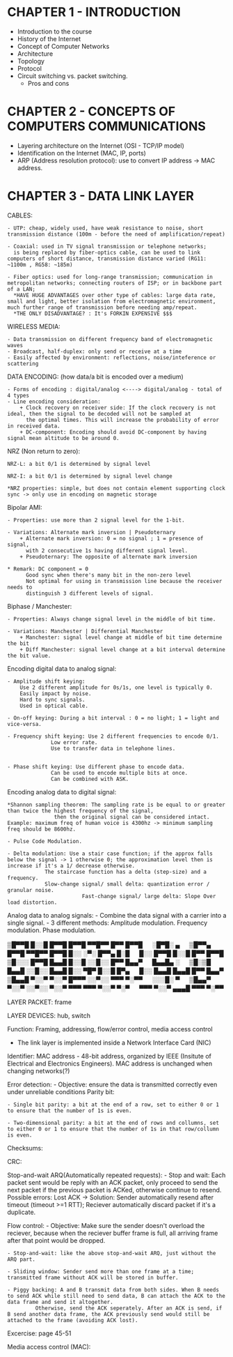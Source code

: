 

# CHAPTER 1 - INTRODUCTION

* Introduction to the course
* History of the Internet
* Concept of Computer Networks
* Architecture
* Topology
* Protocol
* Circuit switching vs. packet switching.
	* Pros and cons

# CHAPTER 2 - CONCEPTS OF COMPUTERS COMMUNICATIONS

+ Layering architecture on the Internet (OSI - TCP/IP model)
+ Identification on the Internet (MAC, IP, ports)
+ ARP (Address resolution protocol): use to convert IP address -> MAC address. 


# CHAPTER 3 - DATA LINK LAYER

CABLES: 

	- UTP: cheap, widely used, have weak resistance to noise, short transmission distance (100m - before the need of amplification/repeat)

	- Coaxial: used in TV signal transmission or telephone networks; 
	  is being replaced by fiber-optics cable, can be used to link computers of short distance, transmission distance varied (RG11: ~1100m , RG58: ~185m)

	- Fiber optics: used for long-range transmission; communication in metropolitan networks; connecting routers of ISP; or in backbone part of a LAN;
	  *HAVE HUGE ADVANTAGES over other type of cables: large data rate, small and light, better isolation from electromagnetic environment, much further range of transmission before needing amp/repeat.
	  *THE ONLY DISADVANTAGE? : It's FORKIN EXPENSIVE $$$

WIRELESS MEDIA:

	- Data transmission on different frequency band of electromagnetic waves
	- Broadcast, half-duplex: only send or receive at a time
	- Easily affected by environment: reflections, noise/inteference or scattering

DATA ENCODING: (how data/a bit is encoded over a medium)

	- Forms of encoding : digital/analog <----> digital/analog - total of 4 types
	- Line encoding consideration: 
	    + Clock recovery on receiver side: If the clock recovery is not ideal, then the signal to be decoded will not be sampled at
	      the optimal times. This will increase the probability of error in received data.
	    + DC-component: Encoding should avoid DC-component by having signal mean altitude to be around 0.

NRZ (Non return to zero):

	NRZ-L: a bit 0/1 is determined by signal level

	NRZ-I: a bit 0/1 is determined by signal level change

	*NRZ properties: simple, but does not contain element supporting clock sync -> only use in encoding on magnetic storage

Bipolar AMI:

	- Properties: use more than 2 signal level for the 1-bit.

	- Variations: Alternate mark inversion | Pseudoternary
		+ Alternate mark inversion: 0 = no signal ; 1 = presence of signal, 
		  with 2 consecutive 1s having different signal level.
		+ Pseudoternary: The opposite of alternate mark inversion

	* Remark: DC component = 0
		  Good sync when there's many bit in the non-zero level
		  Not optimal for using in transmission line because the receiver needs to 
		  distinguish 3 different levels of signal.

Biphase / Manchester:
	
	- Properties: Always change signal level in the middle of bit time.

	- Variations: Manchester | Differential Manchester
		+ Manchester: signal level change at middle of bit time determine the bit
		+ Diff Manchester: signal level change at a bit interval determine the bit value.
	 	      			
	
Encoding digital data to analog signal:

	- Amplitude shift keying: 
		Use 2 different amplitude for 0s/1s, one level is typically 0.
		Easily impact by noise.
		Hard to sync signals.
		Used in optical cable.

	- On-off keying: During a bit interval : 0 = no light; 1 = light and vice-versa.

	- Frequency shift keying: Use 2 different frequencies to encode 0/1. 
				  Low error rate.
				  Use to transfer data in telephone lines.
				

	- Phase shift keying: Use different phase to encode data.
			      Can be used to encode multiple bits at once.
			      Can be combined with ASK.

Encoding analog data to digital signal:
	
	*Shannon sampling theorem: The sampling rate is be equal to or greater than twice the highest frequency of the signal, 
				   then the original signal can be considered intact.
	Example: maximum freq of human voice is 4300hz -> minimum sampling freq should be 8600hz.

	- Pulse Code Modulation.

	- Delta modulation: Use a stair case function; if the approx falls below the signal -> 1 otherwise 0; the approximation level then is increase if it's a 1/ decrease otherwise.
			    The staircase function has a delta (step-size) and a frequency. 
			    Slow-change signal/ small delta: quantization error / granular noise. 
                            Fast-change signal/ large delta: Slope Over load distortion.

Analog data to analog signals:
	- Combine the data signal with a carrier into a single signal.
	- 3 different methods:  Amplitude modulation.
				Frequency modulation.
				Phase modulation.


▒█▀▀█ █░░█ █▀▀█ █▀▀█ ▀▀█▀▀ █▀▀ █▀▀█ 　 ░█▀█░ ▄ 　 ▒█▀▀▄ █▀▀█ ▀▀█▀▀ █▀▀█ █░░ ░▀░ █▀▀▄ █░█ 　 █░░ █▀▀█ █░░█ █▀▀ █▀▀█ 
▒█░░░ █▀▀█ █▄▄█ █░░█ ░░█░░ █▀▀ █▄▄▀ 　 █▄▄█▄ ░ 　 ▒█░▒█ █▄▄█ ░░█░░ █▄▄█ █░░ ▀█▀ █░░█ █▀▄ 　 █░░ █▄▄█ █▄▄█ █▀▀ █▄▄▀ 
▒█▄▄█ ▀░░▀ ▀░░▀ █▀▀▀ ░░▀░░ ▀▀▀ ▀░▀▀ 　 ░░░█░ ▀ 　 ▒█▄▄▀ ▀░░▀ ░░▀░░ ▀░░▀ ▀▀▀ ▀▀▀ ▀░░▀ ▀░▀ 　 ▀▀▀ ▀░░▀ ▄▄▄█ ▀▀▀ ▀░▀▀


LAYER PACKET: frame

LAYER DEVICES: hub, switch

Function: Framing, addressing, flow/error control, media access control

- The link layer is implemented inside a Network Interface Card (NIC)

Identifier: MAC address - 48-bit address, organized by IEEE (Insitute of Electrical and Electronics Engineers). MAC address is unchanged when changing networks(?)


Error detection:
	- Objective: ensure the data is transmitted correctly even under unreliable conditions
Parity bit:	
	
	- Single bit parity: a bit at the end of a row, set to either 0 or 1 to ensure that the number of 1s is even.

	- Two-dimensional parity: a bit at the end of rows and collumns, set to either 0 or 1 to ensure that the number of 1s in that row/collumn is even.  

Checksums: 

CRC:

Stop-and-wait ARQ(Automatically repeated requests):
 	- Stop and wait: Each packet sent would be reply with an ACK packet, only proceed to send the next packet if the previous packet is ACKed, otherwise continue
			 to resend.
			 Possible errors: Lost ACK -> Solution: Sender automatically resend after timeout (timeout >=1 RTT); Reciever automatically discard packet if it's a duplicate.	  

Flow control:
	- Objective: Make sure the sender doesn't overload the reciever, because when the reciever buffer frame is full, all arriving frame after that point would be dropped.

	- Stop-and-wait: like the above stop-and-wait ARQ, just without the ARQ part.

	- Sliding window: Sender send more than one frame at a time; transmitted frame without ACK will be stored in buffer.
	
	- Piggy backing: A and B transmit data from both sides. When B needs to send ACK while still need to send data, B can attach the ACK to the data frame and send it altogether. 
			 Otherwise, send the ACK seperately. After an ACK is send, if B send another data frame, the ACK previously send would still be attached to the frame (avoiding ACK lost).

Excercise: page 45-51

Media access control (MAC):

		

	


			       



